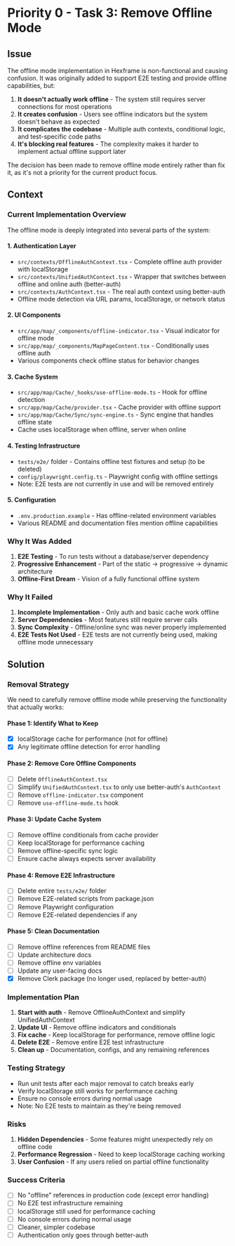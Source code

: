 # Priority 0 - Task 3: Remove Offline Mode

## Issue

The offline mode implementation in Hexframe is non-functional and causing confusion. It was originally added to support E2E testing and provide offline capabilities, but:

1. **It doesn't actually work offline** - The system still requires server connections for most operations
2. **It creates confusion** - Users see offline indicators but the system doesn't behave as expected
3. **It complicates the codebase** - Multiple auth contexts, conditional logic, and test-specific code paths
4. **It's blocking real features** - The complexity makes it harder to implement actual offline support later

The decision has been made to remove offline mode entirely rather than fix it, as it's not a priority for the current product focus.

## Context

### Current Implementation Overview

The offline mode is deeply integrated into several parts of the system:

#### 1. Authentication Layer
- `src/contexts/OfflineAuthContext.tsx` - Complete offline auth provider with localStorage
- `src/contexts/UnifiedAuthContext.tsx` - Wrapper that switches between offline and online auth (better-auth)
- `src/contexts/AuthContext.tsx` - The real auth context using better-auth
- Offline mode detection via URL params, localStorage, or network status

#### 2. UI Components
- `src/app/map/_components/offline-indicator.tsx` - Visual indicator for offline mode
- `src/app/map/_components/MapPageContent.tsx` - Conditionally uses offline auth
- Various components check offline status for behavior changes

#### 3. Cache System
- `src/app/map/Cache/_hooks/use-offline-mode.ts` - Hook for offline detection
- `src/app/map/Cache/provider.tsx` - Cache provider with offline support
- `src/app/map/Cache/Sync/sync-engine.ts` - Sync engine that handles offline state
- Cache uses localStorage when offline, server when online

#### 4. Testing Infrastructure
- `tests/e2e/` folder - Contains offline test fixtures and setup (to be deleted)
- `config/playwright.config.ts` - Playwright config with offline settings
- Note: E2E tests are not currently in use and will be removed entirely

#### 5. Configuration
- `.env.production.example` - Has offline-related environment variables
- Various README and documentation files mention offline capabilities

### Why It Was Added

1. **E2E Testing** - To run tests without a database/server dependency
2. **Progressive Enhancement** - Part of the static → progressive → dynamic architecture
3. **Offline-First Dream** - Vision of a fully functional offline system

### Why It Failed

1. **Incomplete Implementation** - Only auth and basic cache work offline
2. **Server Dependencies** - Most features still require server calls
3. **Sync Complexity** - Offline/online sync was never properly implemented
4. **E2E Tests Not Used** - E2E tests are not currently being used, making offline mode unnecessary

## Solution

### Removal Strategy

We need to carefully remove offline mode while preserving the functionality that actually works:

#### Phase 1: Identify What to Keep
- [x] localStorage cache for performance (not for offline)
- [x] Any legitimate offline detection for error handling

#### Phase 2: Remove Core Offline Components
- [ ] Delete `OfflineAuthContext.tsx`
- [ ] Simplify `UnifiedAuthContext.tsx` to only use better-auth's `AuthContext`
- [ ] Remove `offline-indicator.tsx` component
- [ ] Remove `use-offline-mode.ts` hook

#### Phase 3: Update Cache System
- [ ] Remove offline conditionals from cache provider
- [ ] Keep localStorage for performance caching
- [ ] Remove offline-specific sync logic
- [ ] Ensure cache always expects server availability

#### Phase 4: Remove E2E Infrastructure
- [ ] Delete entire `tests/e2e/` folder
- [ ] Remove E2E-related scripts from package.json
- [ ] Remove Playwright configuration
- [ ] Remove E2E-related dependencies if any

#### Phase 5: Clean Documentation
- [ ] Remove offline references from README files
- [ ] Update architecture docs
- [ ] Remove offline env variables
- [ ] Update any user-facing docs
- [x] Remove Clerk package (no longer used, replaced by better-auth)

### Implementation Plan

1. **Start with auth** - Remove OfflineAuthContext and simplify UnifiedAuthContext
2. **Update UI** - Remove offline indicators and conditionals
3. **Fix cache** - Keep localStorage for performance, remove offline logic
4. **Delete E2E** - Remove entire E2E test infrastructure
5. **Clean up** - Documentation, configs, and any remaining references

### Testing Strategy

- Run unit tests after each major removal to catch breaks early
- Verify localStorage still works for performance caching
- Ensure no console errors during normal usage
- Note: No E2E tests to maintain as they're being removed

### Risks

1. **Hidden Dependencies** - Some features might unexpectedly rely on offline code
2. **Performance Regression** - Need to keep localStorage caching working
3. **User Confusion** - If any users relied on partial offline functionality

### Success Criteria

- [ ] No "offline" references in production code (except error handling)
- [ ] No E2E test infrastructure remaining
- [ ] localStorage still used for performance caching
- [ ] No console errors during normal usage
- [ ] Cleaner, simpler codebase
- [ ] Authentication only goes through better-auth